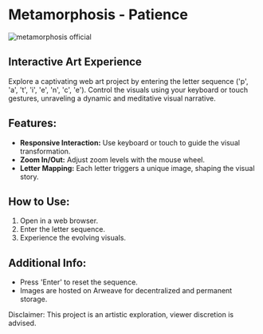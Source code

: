 # Metamorphosis - Patience


![metamorphosis official](https://github.com/0xambr0sia/metamorphosis/assets/147129231/96295ee4-eb61-4380-ad16-f7f8edfcc645)


## Interactive Art Experience

Explore a captivating web art project by entering the letter sequence ('p', 'a', 't', 'i', 'e', 'n', 'c', 'e'). Control the visuals using your keyboard or touch gestures, unraveling a dynamic and meditative visual narrative.

## Features:
- **Responsive Interaction:** Use keyboard or touch to guide the visual transformation.
- **Zoom In/Out:** Adjust zoom levels with the mouse wheel.
- **Letter Mapping:** Each letter triggers a unique image, shaping the visual story.

## How to Use:
1. Open in a web browser.
2. Enter the letter sequence.
3. Experience the evolving visuals.

## Additional Info:
- Press 'Enter' to reset the sequence.
- Images are hosted on Arweave for decentralized and permanent storage.

Disclaimer: This project is an artistic exploration, viewer discretion is advised.
